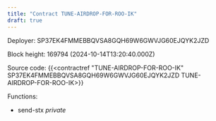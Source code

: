 ```yaml
---
title: "Contract TUNE-AIRDROP-FOR-ROO-IK"
draft: true
---
```

Deployer: SP37EK4FMMEBBQVSA8GQH69W6GWVJG60EJQYK2JZD


 



Block height: 169794 (2024-10-14T13:20:40.000Z)

Source code: {{<contractref "TUNE-AIRDROP-FOR-ROO-IK" SP37EK4FMMEBBQVSA8GQH69W6GWVJG60EJQYK2JZD TUNE-AIRDROP-FOR-ROO-IK>}}

Functions:

* send-stx _private_
